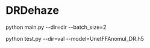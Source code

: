 # DRDehaze
python main.py --dir=dir --batch_size=2  


python test.py --dir=val --model=UnetFFAnomul_DR.h5
